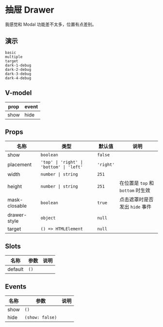 # 抽屉 Drawer
我感觉和 Modal 功能差不太多，位置有点差别。
## 演示
```demo
basic
multiple
target
dark-1-debug
dark-2-debug
dark-3-debug
dark-4-debug
```
## V-model
|prop|event|
|-|-|
|show|hide|

## Props
|名称|类型|默认值|说明|
|-|-|-|-|
|show|`boolean`|`false`||
|placement|`'top' \| 'right' \| 'bottom' \| 'left'`|`'right'`||
|width|`number \| string`|`251`||
|height|`number \| string`|`251`|在位置是 `top` 和 `bottom` 时生效|
|mask-closable|`boolean`|`true`|点击遮罩时是否发出 `hide` 事件|
|drawer-style|`object`|`null`||
|target|`() => HTMLElement`|`null`|

## Slots
|名称|参数|说明|
|-|-|-|
|default|`()`||

## Events
|名称|参数|说明|
|-|-|-|
|show|`()`||
|hide|`(show: false)`||